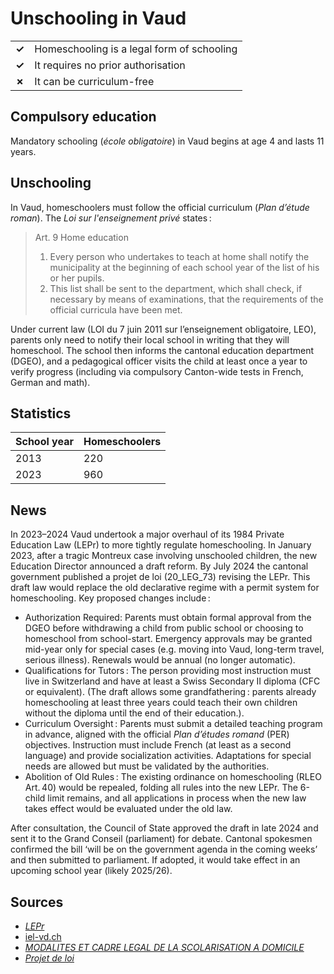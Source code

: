 # Unschooling in Vaud

|       |                                            |
| ----- | ------------------------------------------ |
| **✓** | Homeschooling is a legal form of schooling |
| **✓** | It requires no prior authorisation         |
| **✗** | It can be curriculum-free                  |

## Compulsory education

Mandatory schooling (_école obligatoire_) in Vaud begins at age 4 and lasts 11 years.

## Unschooling

In Vaud, homeschoolers must follow the official curriculum (_Plan d’étude roman_).
The _Loi sur l'enseignement privé_ states :

> Art. 9 Home education
>
> 1. Every person who undertakes to teach at home shall notify the municipality at the beginning of each school year of the list
>    of his or her pupils.
> 2. This list shall be sent to the department, which shall check, if necessary by means of examinations,
>    that the requirements of the official curricula have been met.

Under current law (LOI du 7 juin 2011 sur l’enseignement obligatoire, LEO), parents only need to notify their local school in writing that they will homeschool.
The school then informs the cantonal education department (DGEO), and a pedagogical officer visits the child at least once a year to verify progress
(including via compulsory Canton-wide tests in French, German and math).

## Statistics

| School year | Homeschoolers |
| ----------- | ------------- |
| 2013        | 220           |
| 2023        | 960           |

## News

In 2023–2024 Vaud undertook a major overhaul of its 1984 Private Education Law (LEPr) to more tightly regulate homeschooling.
In January 2023, after a tragic Montreux case involving unschooled children, the new Education Director announced a draft reform.
By July 2024 the cantonal government published a projet de loi (20_LEG_73) revising the LEPr.
This draft law would replace the old declarative regime with a permit system for homeschooling.
Key proposed changes include :

- Authorization Required: Parents must obtain formal approval from the DGEO before withdrawing a child from public school or choosing to homeschool from school-start.
  Emergency approvals may be granted mid-year only for special cases (e.g. moving into Vaud, long-term travel, serious illness).
  Renewals would be annual (no longer automatic).
- Qualifications for Tutors : The person providing most instruction must live in Switzerland and have at least a Swiss Secondary II diploma (CFC or equivalent).
  (The draft allows some grandfathering : parents already homeschooling at least three years could teach their own children without the diploma until the end of their education.).
- Curriculum Oversight : Parents must submit a detailed teaching program in advance, aligned with the official _Plan d’études romand_ (PER) objectives.
  Instruction must include French (at least as a second language) and provide socialization activities. Adaptations for special needs are allowed but must be validated by the authorities.
- Abolition of Old Rules : The existing ordinance on homeschooling (RLEO Art. 40) would be repealed, folding all rules into the new LEPr.
  The 6-child limit remains, and all applications in process when the new law takes effect would be evaluated under the old law.

After consultation, the Council of State approved the draft in late 2024 and sent it to the Grand Conseil (parliament) for debate.
Cantonal spokesmen confirmed the bill ‘will be on the government agenda in the coming weeks’ and then submitted to parliament.
If adopted, it would take effect in an upcoming school year (likely 2025/26).

## Sources

- [_LEPr_](https://www.vd.ch/fileadmin/user_upload/organisation/dfj/dgeo/fichiers_pdf/Loi_LEPr.pdf)
- [iel-vd.ch](https://iel-vd.ch/en-pratique/bien-demarrer/vaud-a-quoi-doisje-mattendre)
- [_MODALITES ET CADRE LEGAL DE LA SCOLARISATION A DOMICILE_](https://www.vd.ch/fileadmin/user_upload/organisation/dfj/dgeo/fichiers_pdf/DP_scolarisation_domicile.pdf)
- [_Projet de loi_](https://www-iel-vd-ch-public.sos-ch-gva-2.exo.io/0acc7e424608205665e5011cd7d321bcfa220fa3/EMPL_modifiant_la_loi_sur_l_enseignement_priv%C3%A9.pdf)
